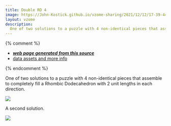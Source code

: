```yaml
---
title: Double RD 4
image: https://John-Kostick.github.io/vzome-sharing/2021/12/12/17-39-44-Double-RD-4/Double-RD-4.png
layout: vzome
description:
  One of two solutions to a puzzle with 4 non-identical pieces that assemble to completely fill a Rhombic Dodecahedron with 2 unit lengths in each direction.
---
```


{% comment %}
 - [***web page generated from this source***][post]
 - [data assets and more info][github]

[post]: <https://John-Kostick.github.io/vzome-sharing/2021/12/12/Double-RD-4-17-39-44.html>
[github]: <https://github.com/John-Kostick/vzome-sharing/tree/main/2021/12/12/17-39-44-Double-RD-4/>
{% endcomment %}

One of two solutions to a puzzle with 4 non-identical pieces that assemble to completely fill a Rhombic Dodecahedron with 2 unit lengths in each direction.

<vzome-viewer style="width: 100%; height: 65vh;"
       src="https://John-Kostick.github.io/vzome-sharing/2021/12/12/17-39-44-Double-RD-4/Double-RD-4.vZome" >
  <img src="https://John-Kostick.github.io/vzome-sharing/2021/12/12/17-39-44-Double-RD-4/Double-RD-4.png" />
</vzome-viewer>

A second solution.

<vzome-viewer style="width: 100%; height: 65vh;"
       src="https://John-Kostick.github.io/vzome-sharing/2021/12/12/17-40-14-Double-RD-6/Double-RD-6.vZome" >
  <img src="https://John-Kostick.github.io/vzome-sharing/2021/12/12/17-40-14-Double-RD-6/Double-RD-6.png" />
</vzome-viewer>

